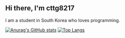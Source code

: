 ## Hi there, I'm cttg8217
I am a student in South Korea who loves programming.

[![Anurag's GitHub stats](https://github-readme-stats.vercel.app/api?username=cttg8217)](https://github.com/anuraghazra/github-readme-stats)
[![Top Langs](https://github-readme-stats.vercel.app/api/top-langs/?username=cttg8217)](https://github.com/anuraghazra/github-readme-stats)
